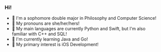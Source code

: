 ### Hi!
- 🥸 I'm a sophomore double major in Philosophy and Computer Science!
- 🐛 My pronouns are she/her/hers!
- 🍄 My main languages are currently Python and Swift, but I'm also familiar with C++ and SQL!
- 🪷 I'm currently learning Java and Go!
- 🐝 My primary interest is iOS Development!

<!--
**salemishiding/salemishiding** is a ✨ _special_ ✨ repository because its `README.md` (this file) appears on your GitHub profile.

Here are some ideas to get you started:

- 🔭 I’m currently working on ...
- 🌱 I’m currently learning ...
- 👯 I’m looking to collaborate on ...
- 🤔 I’m looking for help with ...
- 💬 Ask me about ...
- 📫 How to reach me: ...
- 😄 Pronouns: ...
- ⚡ Fun fact: ...
-->
